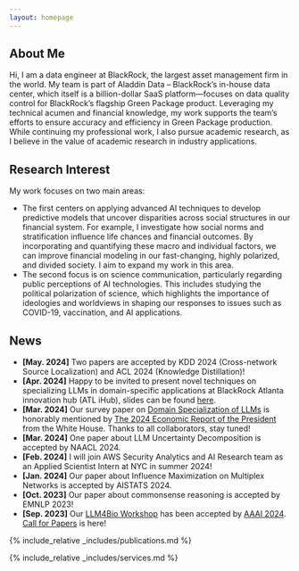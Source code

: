 ```yaml
---
layout: homepage
---
```


## About Me

Hi, I am a data engineer at BlackRock, the largest asset management firm in the world. My team is part of Aladdin Data – BlackRock’s in-house data center, which itself is a billion-dollar SaaS platform—focuses on data quality control for BlackRock’s flagship Green Package product. Leveraging my technical acumen and financial knowledge, my work supports the team’s efforts to ensure accuracy and efficiency in Green Package production. While continuing my professional work, I also pursue academic research, as I believe in the value of academic research in industry applications.

## Research Interest

My work focuses on two main areas:

- The first centers on applying advanced AI techniques to develop predictive models that uncover disparities across social structures in our financial system. For example, I investigate how social norms and stratification influence life chances and financial outcomes. By incorporating and quantifying these macro and individual factors, we can improve financial modeling in our fast-changing, highly polarized, and divided society. I aim to expand my work in this area.
- The second focus is on science communication, particularly regarding public perceptions of AI technologies. This includes studying the political polarization of science, which highlights the importance of ideologies and worldviews in shaping our responses to issues such as COVID-19, vaccination, and AI applications.



## News
- **[May. 2024]** Two papers are accepted by KDD 2024 (Cross-network Source Localization) and ACL 2024 (Knowledge Distillation)!
- **[Apr. 2024]** Happy to be invited to present novel techniques on specializing LLMs in domain-specific applications at BlackRock Atlanta innovation hub (ATL iHub), slides can be found [here](./assets/files/domain_specialization_blackrock.pdf).
- **[Mar. 2024]** Our survey paper on [Domain Specialization of LLMs](https://arxiv.org/abs/2305.18703) is honorably mentioned by [The 2024 Economic Report of the President](https://www.whitehouse.gov/cea/written-materials/2024/03/21/the-2024-economic-report-of-the-president/) from the White House. Thanks to all collaborators, stay tuned!
- **[Mar. 2024]** One paper about LLM Uncertainty Decomposition is accepted by NAACL 2024.
- **[Feb. 2024]** I will join AWS Security Analytics and AI Research team as an Applied Scientist Intern at NYC in summer 2024!
- **[Jan. 2024]** Our paper about Influence Maximization on Multiplex Networks is accepted by AISTATS 2024.
- **[Oct. 2023]** Our paper about commonsense reasoning is accepted by EMNLP 2023!
- **[Sep. 2023]** Our [LLM4Bio Workshop](https://llms4science-community.github.io/aaai2024.html) has been accepted by [AAAI 2024](https://aaai.org/aaai-conference/). [Call for Papers](https://llms4science-community.github.io/aaai2024.html#call4paper) is here!

{% include_relative _includes/publications.md %}

{% include_relative _includes/services.md %}
